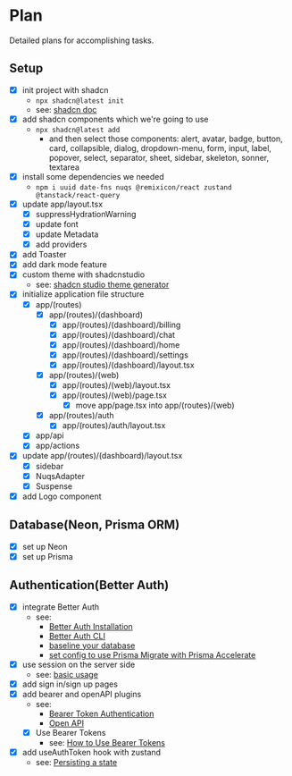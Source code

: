 # Plan

Detailed plans for accomplishing tasks.

## Setup

- [x] init project with shadcn
  - `npx shadcn@latest init`
  - see: [shadcn doc](https://ui.shadcn.com/docs/installation/next)
- [x] add shadcn components which we're going to use
  - `npx shadcn@latest add`
    - and then select those components: alert, avatar, badge, button, card, collapsible, dialog, dropdown-menu, form, input, label, popover, select, separator, sheet, sidebar, skeleton, sonner, textarea
- [x] install some dependencies we needed
  - `npm i uuid date-fns nuqs @remixicon/react zustand @tanstack/react-query`
- [x] update app/layout.tsx
  - [x] suppressHydrationWarning
  - [x] update font
  - [x] update Metadata
  - [x] add providers
- [x] add Toaster
- [x] add dark mode feature
- [x] custom theme with shadcnstudio
  - see: [shadcn studio theme generator](https://shadcnstudio.com/theme-generator)
- [x] initialize application file structure
  - [x] app/(routes)
    - [x] app/(routes)/(dashboard)
      - [x] app/(routes)/(dashboard)/billing
      - [x] app/(routes)/(dashboard)/chat
      - [x] app/(routes)/(dashboard)/home
      - [x] app/(routes)/(dashboard)/settings
      - [x] app/(routes)/(dashboard)/layout.tsx
    - [x] app/(routes)/(web)
      - [x] app/(routes)/(web)/layout.tsx
      - [x] app/(routes)/(web)/page.tsx
        - [x] move app/page.tsx into app/(routes)/(web)
    - [x] app/(routes)/auth
      - [x] app/(routes)/auth/layout.tsx
  - [x] app/api
  - [x] app/actions
- [x] update app/(routes)/(dashboard)/layout.tsx
  - [x] sidebar
  - [x] NuqsAdapter
  - [x] Suspense
- [x] add Logo component

## Database(Neon, Prisma ORM)

- [x] set up Neon
- [x] set up Prisma

## Authentication(Better Auth)

- [x] integrate Better Auth
  - see:
    - [Better Auth Installation](https://www.better-auth.com/docs/installation)
    - [Better Auth CLI](https://www.better-auth.com/docs/concepts/cli)
    - [baseline your database](https://www.prisma.io/docs/orm/prisma-migrate/workflows/baselining)
    - [set config to use Prisma Migrate with Prisma Accelerate](https://www.prisma.io/docs/guides/neon-accelerate#4-set-up-accelerate-in-the-prisma-console)
- [x] use session on the server side
  - see: [basic usage](https://www.better-auth.com/docs/basic-usage#server-side)
- [x] add sign in/sign up pages
- [x] add bearer and openAPI plugins
  - see:
    - [Bearer Token Authentication](https://www.better-auth.com/docs/plugins/bearer)
    - [Open API](https://www.better-auth.com/docs/plugins/open-api)
  - [x] Use Bearer Tokens
    - see: [How to Use Bearer Tokens](https://www.better-auth.com/docs/plugins/bearer#how-to-use-bearer-tokens)
- [x] add useAuthToken hook with zustand
  - see: [Persisting a state](https://zustand.docs.pmnd.rs/middlewares/persist#persisting-a-state)
